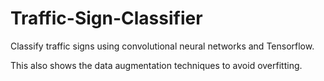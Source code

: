 # Traffic-Sign-Classifier

Classify traffic signs using convolutional neural networks and Tensorflow.

This also shows the data augmentation techniques to avoid overfitting.
